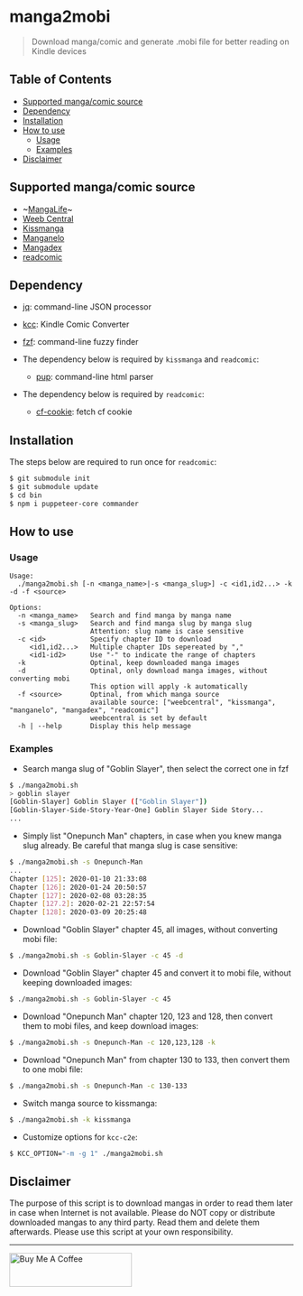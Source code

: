 # manga2mobi

> Download manga/comic and generate .mobi file for better reading on Kindle devices

## Table of Contents

- [Supported manga/comic source](#supported-mangacomic-source)
- [Dependency](#dependency)
- [Installation](#installation)
- [How to use](#how-to-use)
  - [Usage](#usage)
  - [Examples](#examples)
- [Disclaimer](#disclaimer)

## Supported manga/comic source

- ~[MangaLife](https://manga4life.com/)~
- [Weeb Central](https://weebcentral.com/)
- [Kissmanga](https://kissmanga.org/)
- [Manganelo](https://manganelo.com/)
- [Mangadex](https://mangadex.org/)
- [readcomic](https://readcomiconline.to/)

## Dependency

- [jq](https://stedolan.github.io/jq/download/): command-line JSON processor
- [kcc](https://github.com/ciromattia/kcc): Kindle Comic Converter
- [fzf](https://github.com/junegunn/fzf): command-line fuzzy finder

- The dependency below is required by `kissmanga` and `readcomic`:

  - [pup](https://github.com/EricChiang/pup): command-line html parser

- The dependency below is required by `readcomic`:

  - [cf-cookie](https://github.com/KevCui/cf-cookie): fetch cf cookie

## Installation

The steps below are required to run once for `readcomic`:

```bash
$ git submodule init
$ git submodule update
$ cd bin
$ npm i puppeteer-core commander
```

## How to use

### Usage

```
Usage:
  ./manga2mobi.sh [-n <manga_name>|-s <manga_slug>] -c <id1,id2...> -k -d -f <source>

Options:
  -n <manga_name>   Search and find manga by manga name
  -s <manga_slug>   Search and find manga slug by manga slug
                    Attention: slug name is case sensitive
  -c <id>           Specify chapter ID to download
     <id1,id2...>   Multiple chapter IDs sepereated by ","
     <id1-id2>      Use "-" to indicate the range of chapters
  -k                Optinal, keep downloaded manga images
  -d                Optinal, only download manga images, without converting mobi
                    This option will apply -k automatically
  -f <source>       Optinal, from which manga source
                    available source: ["weebcentral", "kissmanga", "manganelo", "mangadex", "readcomic"]
                    weebcentral is set by default
  -h | --help       Display this help message
```

### Examples

- Search manga slug of "Goblin Slayer", then select the correct one in fzf

```bash
$ ./manga2mobi.sh
> goblin slayer
[Goblin-Slayer] Goblin Slayer (["Goblin Slayer"])
[Goblin-Slayer-Side-Story-Year-One] Goblin Slayer Side Story...
...
```

- Simply list "Onepunch Man" chapters, in case when you knew manga slug already. Be careful that manga slug is case sensitive:

```bash
$ ./manga2mobi.sh -s Onepunch-Man
...
Chapter [125]: 2020-01-10 21:33:08
Chapter [126]: 2020-01-24 20:50:57
Chapter [127]: 2020-02-08 03:28:35
Chapter [127.2]: 2020-02-21 22:57:54
Chapter [128]: 2020-03-09 20:25:48
```

- Download "Goblin Slayer" chapter 45, all images, without converting mobi file:

```bash
$ ./manga2mobi.sh -s Goblin-Slayer -c 45 -d
```

- Download "Goblin Slayer" chapter 45 and convert it to mobi file, without keeping downloaded images:

```bash
$ ./manga2mobi.sh -s Goblin-Slayer -c 45
```

- Download "Onepunch Man" chapter 120, 123 and 128, then convert them to mobi files, and keep download images:

```bash
$ ./manga2mobi.sh -s Onepunch-Man -c 120,123,128 -k
```

- Download "Onepunch Man" from chapter 130 to 133, then convert them to one mobi file:

```bash
$ ./manga2mobi.sh -s Onepunch-Man -c 130-133
```

- Switch manga source to kissmanga:

```bash
$ ./manga2mobi.sh -k kissmanga
```

- Customize options for `kcc-c2e`:

```bash
$ KCC_OPTION="-m -g 1" ./manga2mobi.sh
```

## Disclaimer

The purpose of this script is to download mangas in order to read them later in case when Internet is not available. Please do NOT copy or distribute downloaded mangas to any third party. Read them and delete them afterwards. Please use this script at your own responsibility.

---

<a href="https://www.buymeacoffee.com/kevcui" target="_blank"><img src="https://cdn.buymeacoffee.com/buttons/v2/default-orange.png" alt="Buy Me A Coffee" height="60px" width="217px"></a>

